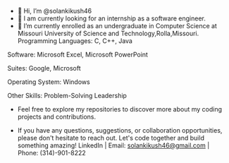 - 👋 Hi, I’m @solankikush46
- 👀 I am currently looking for an internship as a software engineer.
- 🌱 I’m currently enrolled as an undergraduate in Computer Science at Missouri University of Science and Technology,Rolla,Missouri.
Programming Languages:
C, C++, Java

Software:
Microsoft Excel, Microsoft PowerPoint

Suites:
Google, Microsoft

Operating System:
Windows

Other Skills:
Problem-Solving Leadership

- Feel free to explore my repositories to discover more about my coding projects and contributions.
  
- If you have any questions, suggestions, or collaboration opportunities, please don't hesitate to reach out. Let's code together and build something amazing! 
LinkedIn | Email: solankikush46@gmail.com | Phone: (314)-901-8222

<!---
solankikush46/solankikush46 is a ✨ special ✨ repository because its `README.md` (this file) appears on your GitHub profile.
You can click the Preview link to take a look at your changes.
